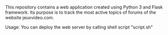 This repository contains a web application created using Python 3 and Flask framework.
Its purpose is to track the most active topics of forums of the website jeuxvideo.com.

Usage:
You can deploy the web server by calling shell script "script.sh"
